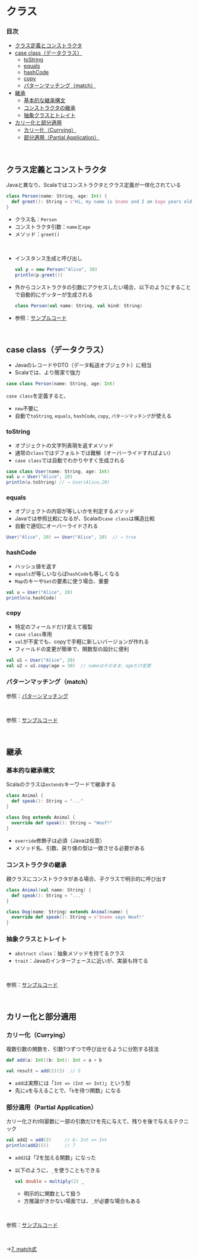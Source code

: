 # クラス

### 目次

- [クラス定義とコンストラクタ](#クラス定義とコンストラクタ)
- [case class（データクラス）](#case-classデータクラス)
  - [toString](#tostring)
  - [equals](#equals)
  - [hashCode](#hashcode)
  - [copy](#copy)
  - [パターンマッチング（match）](#パターンマッチングmatch)
- [継承](#継承)
  - [基本的な継承構文](#基本的な継承構文)
  - [コンストラクタの継承](#コンストラクタの継承)
  - [抽象クラスとトレイト](#抽象クラスとトレイト)
- [カリー化と部分適用](#カリー化と部分適用)
  - [カリー化（Currying）](#カリー化currying)
  - [部分適用（Partial Application）](#部分適用partial-application)

<br>

## クラス定義とコンストラクタ

Javaと異なり、Scalaではコンストラクタとクラス定義が一体化されている

```scala
class Person(name: String, age: Int) {
  def greet(): String = s"Hi, my name is $name and I am $age years old."
}
```

- クラス名：`Person`
- コンストラクタ引数：`name`と`age`
- メソッド：`greet()`

<br>

- インスタンス生成と呼び出し
  
  ```scala
  val p = new Person("Alice", 30)
  println(p.greet())
  ```

- 外からコンストラクタの引数にアクセスしたい場合、以下のようにすることで自動的にゲッターが生成される

  ```scala
  class Person(val name: String, val kind: String)
  ```

- 参照：[サンプルコード](00_sample_codes.md#6-クラス定義とコンストラクタ)

<br>

## case class（データクラス）

- JavaのレコードやDTO（データ転送オブジェクト）に相当
- Scalaでは、より簡潔で強力

```scala
case class Person(name: String, age: Int)
```

`case class`を定義すると、
- `new`不要に
- 自動で`toString`, `equals`, `hashCode`, `copy`, `パターンマッチング`が使える

### toString

- オブジェクトの文字列表現を返すメソッド
- 通常の`class`ではデフォルトでは難解（オーバーライドすればよい）
- `case class`では自動でわかりやすく生成される

```scala
case class User(name: String, age: Int)
val u = User("Alice", 20)
println(u.toString) // → User(Alice,20)
```

### equals

- オブジェクトの内容が等しいかを判定するメソッド
- Javaでは参照比較になるが、Scalaの`case class`は構造比較
- 自動で適切にオーバーライドされる

```scala
User("Alice", 20) == User("Alice", 20)  // → true
```

### hashCode

- ハッシュ値を返す
- `equals`が等しいならば`hashCode`も等しくなる
- `Map`のキーや`Set`の要素に使う場合、重要

```scala
val u = User("Alice", 20)
println(u.hashCode)
```

### copy

- 特定のフィールドだけ変えて複製
- `case class`専用
- `val`が不変でも、copyで手軽に新しいバージョンが作れる
- フィールドの変更が簡単で、関数型の設計に便利

```scala
val u1 = User("Alice", 20)
val u2 = u1.copy(age = 30)  // nameはそのまま、ageだけ変更
```

### パターンマッチング（match）

参照：[パターンマッチング](07_match_statement.md#パターンマッチング)

<br>

参照：[サンプルコード](00_sample_codes.md#6-case-class)

<br>

## 継承

### 基本的な継承構文

Scalaのクラスは`extends`キーワードで継承する

```scala
class Animal {
  def speak(): String = "..."
}

class Dog extends Animal {
  override def speak(): String = "Woof!"
}
```

- `override`修飾子は必須（Javaは任意）
- メソッド名、引数、戻り値の型は一致させる必要がある

### コンストラクタの継承

親クラスにコンストラクタがある場合、子クラスで明示的に呼び出す

```scala
class Animal(val name: String) {
  def speak(): String = "..."
}

class Dog(name: String) extends Animal(name) {
  override def speak(): String = s"$name says Woof!"
}
```

### 抽象クラスとトレイト

- `abstruct class`：抽象メソッドを持てるクラス
- `trait`：Javaのインターフェースに近いが、実装も持てる

<br>

参照：[サンプルコード](00_sample_codes.md#6-継承)

<br>

## カリー化と部分適用

### カリー化（Currying）

複数引数の関数を、引数1つずつで呼び出せるように分割する技法

```scala
def add(a: Int)(b: Int): Int = a + b

val result = add(2)(3)  // 5
```

- `add`は実際には「`Int => (Int => Int)`」という型
- 先に`a`を与えることで、「`b`を待つ関数」になる

### 部分適用（Partial Application）

カリー化されt何晏数に一部の引数だけを先に与えて、残りを後で与えるテクニック

```scala
val add2 = add(2)     // b: Int => Int
println(add2(5))      // 7
```

- `add2`は「2を加える関数」になった
- 以下のように、`_`を使うこともできる
  
  ```scala
  val double = multiply(2) _
  ```

  - 明示的に関数として扱う
  - 方推論がきかない場面では、`_`が必要な場合もある

<br>

参照：[サンプルコード](00_sample_codes.md#6-カリー化と部分適用)

<br>

→[7. match式](07_match_statement.md)